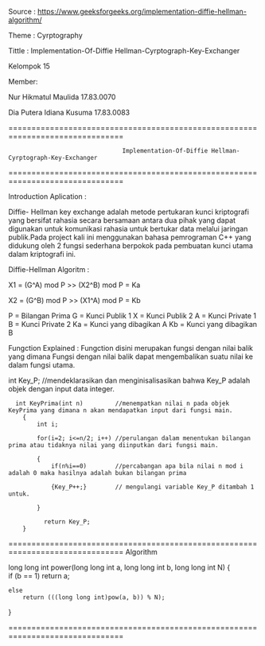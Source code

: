 Source   : https://www.geeksforgeeks.org/implementation-diffie-hellman-algorithm/

Theme    : Cyrptography

Tittle   : Implementation-Of-Diffie Hellman-Cyrptograph-Key-Exchanger

Kelompok 15 

Member:

Nur Hikmatul Maulida       17.83.0070

Dia Putera Idiana Kusuma   17.83.0083

===============================================================================

                                    Implementation-Of-Diffie Hellman-Cyrptograph-Key-Exchanger

===============================================================================

Introduction Aplication :

Diffie- Hellman key exchange adalah metode pertukaran kunci kriptografi yang bersifat rahasia secara bersamaan antara dua pihak yang dapat digunakan untuk komunikasi rahasia untuk bertukar data melalui jaringan publik.Pada project kali ini menggunakan bahasa pemrograman C++ yang didukung oleh 2 fungsi sederhana berpokok pada pembuatan kunci utama dalam kriptografi ini.

Diffie-Hellman Algoritm :

X1 = (G^A) mod P >> (X2^B) mod P = Ka

X2 = (G^B) mod P >> (X1^A) mod P = Kb

P = Bilangan Prima
G = Kunci Publik 1
X = Kunci Publik 2
A = Kunci Private 1
B = Kunci Private 2
Ka = Kunci yang dibagikan A
Kb = Kunci yang dibagikan B

Fungction Explained :
Fungction disini merupakan fungsi dengan nilai balik yang dimana Fungsi dengan nilai balik dapat mengembalikan suatu nilai ke dalam fungsi utama.


  int Key_P;                        //mendeklarasikan dan menginisalisasikan bahwa Key_P adalah objek dengan input data integer.
  
      int KeyPrima(int n)         //menempatkan nilai n pada objek KeyPrima yang dimana n akan mendapatkan input dari fungsi main.
        {
            int i;

            for(i=2; i<=n/2; i++) //perulangan dalam menentukan bilangan prima atau tidaknya nilai yang diinputkan dari fungsi main.
           
            {
                if(n%i==0)        //percabangan apa bila nilai n mod i adalah 0 maka hasilnya adalah bukan bilangan prima

                {Key_P++;}        // mengulangi variable Key_P ditambah 1 untuk.

            } 

              return Key_P;
        }   
===============================================================================
Algorithm

long long int power(long long int a, long long int b,  long long int N) 
{  
    if (b == 1) 
        return a; 
  
    else
        return (((long long int)pow(a, b)) % N); 
} 

===============================================================================

            
